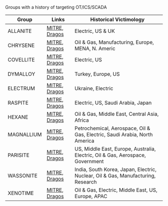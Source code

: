 Groups with a history of targeting OT/ICS/SCADA

| Group | Links | Historical Victimology |
| ----- | ----- | ----------- |
| ALLANITE | [MITRE](https://attack.mitre.org/groups/G1000/), [Dragos](https://dragos.com/resource/allanite/) | Electric, US & UK |
| CHRYSENE | [MITRE](https://attack.mitre.org/groups/G0049/), [Dragos](https://www.dragos.com/threat/chrysene/) | Oil & Gas, Manufacturing, Europe, MENA, N. Americ |
| COVELLITE | [MITRE](https://attack.mitre.org/groups/G0032/), [Dragos](https://www.dragos.com/threat/covellite/) | Electric, US | 
| DYMALLOY | [MITRE](https://attack.mitre.org/groups/G0035/), [Dragos](https://www.dragos.com/threat/dymalloy/) | Turkey, Europe, US |
| ELECTRUM | [MITRE](https://attack.mitre.org/groups/G0034/), [Dragos](https://www.dragos.com/threat/electrum/) | Ukraine, Electric |
| RASPITE | [MITRE](https://attack.mitre.org/groups/G0077/), [Dragos](https://www.dragos.com/threat/raspite/) | Electric, US, Saudi Arabia, Japan |
| HEXANE | [MITRE](https://attack.mitre.org/groups/G1001/), [Dragos](https://www.dragos.com/threat/hexane/) | Oil & Gas, Middle East, Central Asia, Africa |
| MAGNALLIUM | [MITRE](https://attack.mitre.org/groups/G0064/), [Dragos](https://www.dragos.com/threat/magnallium/) | Petrochemical, Aerospace, Oil & Gas, Electric, Saudi Arabia, North America |
| PARISITE | [MITRE](https://attack.mitre.org/groups/G0117/), [Dragos](https://www.dragos.com/threat/parisite/) | US, Middle East, Europe, Australia, Electric, Oil & Gas, Aerospace, Government |
| WASSONITE | [MITRE](https://attack.mitre.org/groups/G0138/), [Dragos](https://www.dragos.com/threat/wassonite/) | India, South Korea, Japan, Electric, Nuclear, Oil & Gas, Manufacturing, Research |
| XENOTIME | [MITRE](https://attack.mitre.org/groups/G0088/), [Dragos](https://www.dragos.com/resources/?_block_resources_tags_filter=xenotime) | Oil & Gas, Electric, Middle East, US, Europe, APAC |
